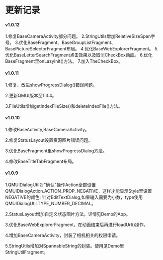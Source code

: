 # 更新记录
#### v1.0.12
1.修复BaseCameraActivity部分问题。
2.StringUtils增加RelativeSizeSpan字号。
3.优化BaseFragment、BaseGroupListFragment、BasePictureSelectorFragment布局。
4.优化BaseWebExplorerFragment。
5.优化BaseLetterSearchFragment点击效果以及取消CheckBox动画。
6.优化BaseFragment里onLazyInit()方法。
7.加入TheCheckBox。

#### v1.0.11
1.修复、改进showProgressDialog()错误问题。

2.更新QMUI版本至1.3.4。

3.FileUtils增加getIndexFileSize()和deleteIndexFile()方法。

#### v1.0.10
1.修改BaseActivity,BaseCameraActivity。

2.修复StatusLayout设置资源图片错误问题。

3.优化BaseFragment里showProgressDialog方法。

4.修改BaseTitleTabFragment布局。

#### v1.0.9

1.QMUIDialogUtil对"确认"操作Action全部设置QMUIDialogAction.ACTION_PROP_NEGATIVE，这样才能显示Style里设置NEGATIVE的颜色;
  针对EditTextDialog,如果输入需要为小数，type使用QMUIDialogUtil.TYPE_NUMBER_DECIMAL。

2.StatusLayout增加自定义状态图片方法。详情见Demo的App。

3.优化BaseWebExplorerFragment，在动画结束后再进行loadUrl()操作。

4.增加BaseCameraActivity，封装了相机相关的权限申请。

5.StringUtils增加对SpannableString的封装。使用见Demo里StringUtilFragment。